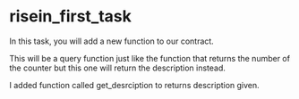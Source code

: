 # risein_first_task
In this task, you will add a new function to our contract.

This will be a query function just like the function that returns the number of the counter but this one will return the description instead.

I added function called get_desrciption to returns description given.
